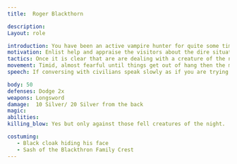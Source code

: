 ```yaml
---
title:  Roger Blackthorn

description: 
Layout: role

introduction: You have been an active vampire hunter for quite some time and it has left you with a signifigent amount of fear and trauma. The absence of the adventurers has left far far too much work for your clan and left you with an assortment of nervous tics and fears. 
motivation: Enlist help and appraise the visitors about the dire situation they are coming into.
tactics: Once it is clear that are are dealing with a creature of the night more confidently and firmly like you have done this all before and this is routine. 
movement: Timid, almost fearful until things get out of hang then the muscle memory kicks in and it's WHAM BAM THANK YOU MAM.
speech: If conversing with civilians speak slowly as if you are trying to find your words. Once you begin talking about Vampires and your work the words come easier and you seem almost tranformed. 

body: 50 
defenses: Dodge 2x 
weapons: Longsword
damage:  10 Silver/ 20 Silver from the back
magic: 
abilities:
killing_blow: Yes but only against those fell creatures of the night. 

costuming: 
   - Black cloak hiding his face
   - Sash of the Blackthron Family Crest
---
```

